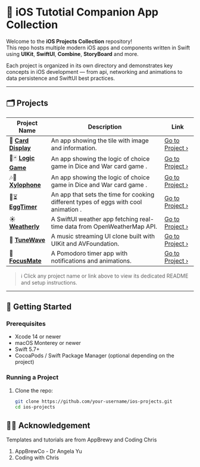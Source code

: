 # 📱 iOS Tutotial Companion App Collection



Welcome to the **iOS Projects Collection** repository!  
This repo hosts multiple modern iOS apps and components written in Swift using **UIKit**, **SwiftUI**, **Combine**, **StoryBoard** and more.

Each project is organized in its own directory and demonstrates key concepts in iOS development — from api, networking and animations to data persistence and SwiftUI best practices.

---

## 🗂️ Projects

| Project Name | Description | Link |
|--------------|-------------|------|
| 📓 **[Card Display](./card/README.md)** | An app showing the tile with image and information. | [Go to Project ›](./card) |
| 🎲🃏 **[Logic Game ](./logic_game/README.md)** | An app showing the logic of choice game in Dice and War card game . | [Go to Project ›](./logic_game) |
🎶🎼 **[Xylophone](./Xylophone-iOS13/README.md)** | An app showing the logic of choice game in Dice and War card game . | [Go to Project ›](./xylophone) |
🥚⏳ **[EggTimer](./EggTimer-iOS13/README.md)** | An app that sets the time for cooking different types of eggs with cool animation . | [Go to Project ›](./EggTimer-iOS13) |
| ☀️ **[Weatherly](./Weatherly/README.md)** | A SwiftUI weather app fetching real-time data from OpenWeatherMap API. | [Go to Project ›](./Weatherly) |
| 🎵 **[TuneWave](./TuneWave/README.md)** | A music streaming UI clone built with UIKit and AVFoundation. | [Go to Project ›](./TuneWave) |
| 🧠 **[FocusMate](./FocusMate/README.md)** | A Pomodoro timer app with notifications and animations. | [Go to Project ›](./FocusMate) |

> ℹ️ Click any project name or link above to view its dedicated README and setup instructions.

---

## 🚀 Getting Started

### Prerequisites

- Xcode 14 or newer
- macOS Monterey or newer
- Swift 5.7+
- CocoaPods / Swift Package Manager (optional depending on the project)

### Running a Project

1. Clone the repo:
   ```bash
   git clone https://github.com/your-username/ios-projects.git
   cd ios-projects

## 🙏🏿 Acknowledgement 

Templates and tutorials are from AppBrewy and Coding Chris
1.  AppBrewCo - Dr Angela Yu
2.  Coding with Chris 
